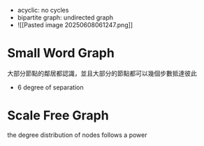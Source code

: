 - acyclic: no cycles
- bipartite graph: undirected graph
- ![[Pasted image 20250608061247.png]]

# Small Word Graph
大部分節點的鄰居都認識，並且大部分的節點都可以幾個步數抵達彼此
- 6 degree of separation
# Scale Free Graph
the degree distribution of nodes follows a power
